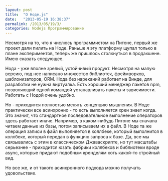 ```yaml
---
layout: post
title:  "О Ноде.js"
date:   "2013-05-19 16:38:37"
permalink: /2013/05/19/3/
categories: Nodejs Программирование
---
```


Несмотря на то, что я числюсь программистом на Питоне, первый же
проект дали пилить на Ноде. Раньше я эту платформу щупал только в
плане экспериментов, теперь же пришлось столкнуться в продакшене. Имею
сказать следующее.

Нода - уже вполне зрелый, устойчивый продукт. Несмотря на малую
версию, под нее написано множество библиотек, фреймворков,
шаблонизаторов, ORM. Нода без нареканий работает на Винде, для
разработки не нужна виртуалка. Есть хороший менеджер пакетов npm,
позволяющий одной командой устанавливать пакеты и
зависимости. Работать с Нодой очень удобно.

Но - приходится полностью менять концепцию мышления. В Ноде
практически все асинхронно - то есть выполняется хрен знает когда. Это
значит, что стандартное последовательное выполнение операторов здесь
работает иначе. Например, в каком-нибудь Питоне мы сначала читаем
данные из базы, потом записываем их в файл. В Ноде та же операция
записи в файл выполняется в коллбеке, который выполнится в коллбеке,
который передан в функцию запроса к базе. Да, все мы связывались с
этим в классическом Джаваскрипте, но тут масштабы серьезнее -
приходится юзать фабрики коллбеков и библиотеки вроде async, которые
придают подобным кренделям хоть какой-то стройный вид.

Но все же, и от такого асинхронного подхода можно получать
удовольствие.
